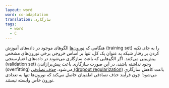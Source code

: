 ```yaml
---
layout: word
word: co-adaptation
translation: سازگاری
tags:
  - word
  - C
---
```

هنگامی که [نورون‌ها](/N/neuron) الگوهای موجود در داده‌های آموزش (training set) را به جای تکیه کردن بر رفتار شبکه به عنوان یک کل، تنها بر اساس خروجی برخی نورون‌های مشخص پیش‌بینی می‌کنند. اگر الگوهایی که باعث سازگاری می‌شوند در داده‌های اعتبارسنجی (validation set) وجود نداشته باشند، در این صورت سازگاری باعث پیش‌برازاندن (overfitting) می‌شود. [حذف تصادفی (dropout regularization)](/D/dropout_regularization) باعث کاهش سازگاری می‌شود؛ چون فرآیند حذف تصادفی اطمینان حاصل می‌کند که نورون‌ها تنها به تعدادی نورون خاص وابسته نیستند.